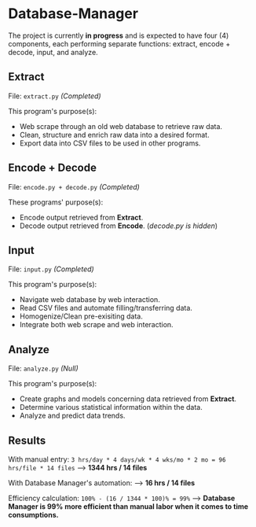 # Database-Manager

The project is currently **in progress** and is expected to have four (4) components, each performing separate functions: extract, encode + decode, input, and analyze.

## Extract 
File: `extract.py` *(Completed)*

This program's purpose(s):
* Web scrape through an old web database to retrieve raw data.
* Clean, structure and enrich raw data into a desired format.
* Export data into CSV files to be used in other programs.

## Encode + Decode
File: `encode.py + decode.py`  *(Completed)*

These programs' purpose(s):
* Encode output retrieved from **Extract**.
* Decode output retrieved from **Encode**. (*decode.py is hidden*)

## Input
File: `input.py` *(Completed)*

This program's purpose(s):
* Navigate web database by web interaction.
* Read CSV files and automate filling/transferring data.
* Homogenize/Clean pre-exisiting data.
* Integrate both web scrape and web interaction.

## Analyze
File: `analyze.py` *(Null)*

This program's purpose(s):
* Create graphs and models concerning data retrieved from **Extract**.
* Determine various statistical information within the data.
* Analyze and predict data trends.

## Results
With manual entry:
`3 hrs/day * 4 days/wk * 4 wks/mo * 2 mo = 96 hrs/file * 14 files`
--> **1344 hrs / 14 files**

With Database Manager's automation:
--> **16 hrs / 14 files**

Efficiency calculation:
`100% - (16 / 1344 * 100)% = 99%`
--> **Database Manager is 99% more efficient than manual labor when it comes to time consumptions.**

